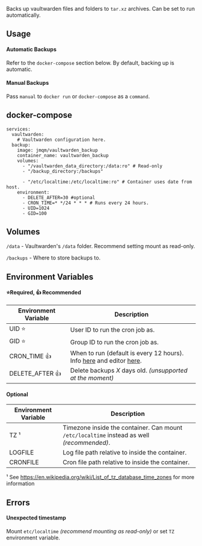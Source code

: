 Backs up vaultwarden files and folders to `tar.xz` archives.
Can be set to run automatically.

## Usage

#### Automatic Backups
Refer to the `docker-compose` section below. By default, backing up is automatic.

#### Manual Backups
Pass `manual` to `docker run` or `docker-compose` as a `command`.

## docker-compose
```
services:
  vaultwarden:
	# Vaultwarden configuration here.
  backup:
    image: jmqm/vaultwarden_backup
    container_name: vaultwarden_backup
    volumes:
      - "/vaultwarden_data_directory:/data:ro" # Read-only
      - "/backup_directory:/backups"

      - "/etc/localtime:/etc/localtime:ro" # Container uses date from host.
    environment:
      - DELETE_AFTER=30 #optional
      - CRON_TIME=* */24 * * * # Runs every 24 hours.
      - UID=1024
      - GID=100
```

## Volumes
`/data` - Vaultwarden's `/data` folder. Recommend setting mount as read-only.

`/backups` - Where to store backups to.

## Environment Variables
#### ⭐Required, 👍 Recommended
| Environment Variable       | Description                                                                                                                           |
| -------------------------- | ------------------------------------------------------------------------------------------------------------------------------------- |
| UID                      ⭐| User ID to run the cron job as.                                                                                                       |
| GID                      ⭐| Group ID to run the cron job as.                                                                                                      |
| CRON_TIME                👍| When to run (default is every 12 hours). Info [here](https://www.ibm.com/docs/en/db2oc?topic=task-unix-cron-format) and editor [here](https://crontab.guru/). |
| DELETE_AFTER 👍| Delete backups _X_ days old. _(unsupported at the moment)_                                                                            |

#### Optional
| Environment Variable       | Description                                                                                  |
| -------------------------- | -------------------------------------------------------------------------------------------- |
| TZ ¹           	     | Timezone inside the container. Can mount `/etc/localtime` instead as well _(recommended)_.   |
| LOGFILE        	     | Log file path relative to inside the container.                                              |
| CRONFILE       	     | Cron file path relative to inside the container.                                             |

¹ See <https://en.wikipedia.org/wiki/List_of_tz_database_time_zones> for more information

## Errors
#### Unexpected timestamp
Mount `etc/localtime` _(recommend mounting as read-only)_ or set `TZ` environment variable.
